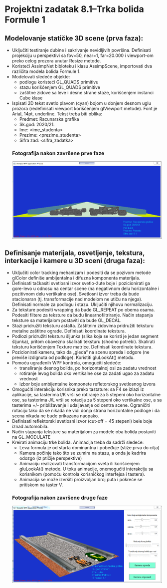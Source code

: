 # Projektni zadatak 8.1–Trka bolida Formule 1
## Modelovanje statičke 3D scene (prva faza): 
* Uključiti testiranje dubine i sakrivanje nevidljivih površina. Definisati projekciju u perspektivi sa fov=50, near=1, far=20.000 i viewport-om preko celog prozora unutar Resize metode.
* Koristeći AssimpNet bibloteku i klasu AssimpScene, importovati dva različita modela bolida Formule 1.
* Modelovati sledeće objekte: 
	* podlogu koristeći GL_QUADS primitivu 
    * stazu korišćenjem GL_QUADS primitive
    * zaštitne zidove sa leve i desne strane staze, korišćenjem instanci Cube klase
* Ispisati 2D tekst svetlo plavom (cyan) bojom u donjem desnom uglu prozora (redefinisati viewport korišćenjem glViewport metode). Font je Arial, 14pt, underline. Tekst treba biti oblika:
  * Predmet: Racunarska grafika 
  * Sk.god: 2020/21.
  * Ime: <ime_studenta>
  * Prezime: <prezime_studenta>
  * Sifra zad: <sifra_zadatka>
  ### Fotografija nakon završene prve faze
  <img src="foto/Trka bolida Formule 1 OpenGL Projekat.PNG" width="900">
## Definisanje materijala, osvetljenje, tekstura, interkacije i kamere u 3D sceni (druga faza):
* Uključiti color tracking mehanizam i podesiti da se pozivom metode glColor definiše ambijentalna i difuzna komponenta materijala.
* Definisati tačkasiti svetlosni izvor svetlo-žute boje i pozicionirati ga gore-levo u odnosu na centar scene (na negativnom delu horizontalne i pozitivnom delu vertikalne ose). Svetlosni izvor treba da bude stacionaran (tj. transformacije nad modelom ne utiču na njega). Definisati normale za podlogu i stazu. Uključiti njihovu normalizaciju.
* Za teksture podesiti wrapping da bude GL_REPEAT po obema osama. Podesiti filtere za teksture da budu linearnofiltriranje. Način stapanja teksture sa materijalom postaviti da bude GL_DECAL.
* Stazi pridružiti teksturu asfalta. Zaštitnim zidovima pridružiti teksturu metalne zaštitne ograde. Definisati koordinate tekstura.
* Podlozi pridružiti teksturu šljunka (slika koja se koristi je jedan segment šljunka), pritom obavezno skalirati teksturu (shodno potrebi). Skalirati teksturu korišćenjem Texture matrice. Definisati koordinate tekstura.
* Pozicionirati kameru, tako da „gleda“ na scenu spreda i odgore (ne previše izdignuta od podloge). Koristiti gluLookAt() metodu.
* Pomoću ugrađenih WPF kontrola, omogućiti sledeće:
  * transliranje desnog bolida, po horizontalnoj osi za zadatu vrednost
  * rotiranje levog bolida oko vertikalne ose za zadati ugao za zadatu vrednost
  * izbor boje ambijentalne komponete refletorskog svetlosnog izvora
* Omogućiti interakciju korisnika preko tastature: sa F4 se izlazi iz aplikacije, sa tasterima I/K vrši se rotiranje za 5 stepeni oko horizontalne ose, sa tasterima J/L vrši se rotacija za 5 stepeni oko vertikalne ose, a sa tasterima +/- približavanje i udaljavanje od centra scene. Ograničiti rotaciju tako da se nikada ne vidi donja strana horizontalne podloge i da scena nikada ne bude prikazana naopako.
* Definisati reflektorski svetlosni izvor (cut-off = 45 stepeni) bele boje iznad automobila.
* Način stapanja teksture sa materijalom za modele oba bolida postaviti na GL_MODULATE
* Kreirati animaciju trke bolida. Animacija treba da sadrži sledeće:
  * Leva formula je od starta dominantna i pobeđuje (stiže prva do cilja)
  * Kamera počinje tako što se zumira na stazu, a onda je kadrira odozgo (iz ptičije perspektive)
  * Animaciju realizovati transformacijom sveta ili korišćenjem gluLookAt() metode. U toku animacije, onemogućiti interakciju sa korisnikom (pomoću kontrola korisničkog interfejsa i tastera). 
  * Animacija se može izvršiti proizvoljan broj puta i pokreće se pritiskom na taster V. 
  ### Fotografija nakon završene druge faze
  <img src="foto/Trka bolida F1 Projekat 2020_2021.PNG" width="900">
